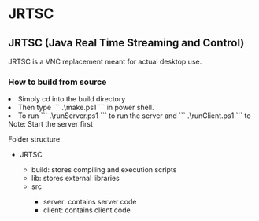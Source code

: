 JRTSC
=====

## JRTSC (Java Real Time Streaming and Control)
JRTSC is a VNC replacement meant for actual desktop use. 

### How to build from source
  

<p>
<li>Simply cd into the build directory</li>
<li> Then type ``` .\make.ps1 
``` in power shell. </li>
<li> To run   ``` .\runServer.ps1 
```  to run the server and  ``` .\runClient.ps1 
``` to 
</li>
Note: Start the server first
</p>

Folder structure
<ul>
<li>JRTSC </li>
<ul> 
<li>build: stores compiling and execution scripts</li> 
<li>lib: stores external libraries</li>
<li>src</li>
<ul>
<li>server: contains server code</li>
<li>client: contains client code </li>
</ul>
